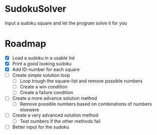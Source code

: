 # SudokuSolver
Input a sudoku square and let the program solve it for you

# Roadmap
- [x] Load a sudoku in a usable list
- [x] Print a good looking sudoku
- [x] Add ID-number for each square
- [ ] Create simple solution loop
    - [ ] Loop trough the square-list and remove possible numbers
    - [ ] Create a win condition
    - [ ] Create a failure condition
- [ ] Create a more advance solution method
    - [ ] Remove possible numbers based on combinations of numbers elsewere
- [ ] Create a very advanced solution method
    - [ ] Test numbers if the other methods fail
- [ ] Better input for the sudoku